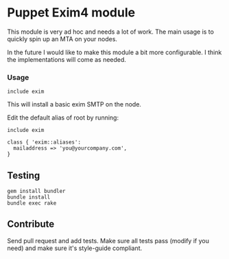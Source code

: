 # Puppet Exim4 module

This module is very ad hoc and needs a lot of work. The main usage is to quickly spin up an MTA on your nodes.

In the future I would like to make this module a bit more configurable. I think the implementations will come as needed.

### Usage

    include exim

This will install a basic exim SMTP on the node.

Edit the default alias of root by running:

    include exim

    class { 'exim::aliases':
      mailaddress => 'you@yourcompany.com',
    }

## Testing

    gem install bundler
    bundle install
    bundle exec rake

## Contribute
Send pull request and add tests. Make sure all tests pass (modify if you need) and make sure it's style-guide compliant.
